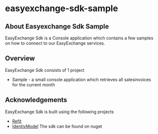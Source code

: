 # easyexchange-sdk-sample

## About Easyexchange Sdk Sample
EasyExchange Sdk is a Console application which contains a few samples on how to connect to our EasyExchange services.

## Overview
EasyExchange Sdk consists of 1 project
 * Sample - a small console application which retrieves all salesinvoices for the current month

## Acknowledgements
EasyExchange Sdk is built using the following projects
 * [Refit](https://reactiveui.github.io/refit/)
 * [IdentiyModel](https://github.com/IdentityModel/IdentityModel2)
The sdk can be found on nuget
